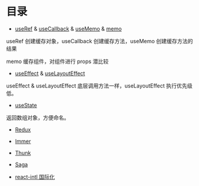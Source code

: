 # 目录

- [useRef](./useRef.md) & [useCallback](./useCallback.md) & [useMemo](./useMemo.md) & [memo](./memo.md)

useRef 创建缓存对象，useCallback 创建缓存方法，useMemo 创建缓存方法的结果

memo 缓存组件，对组件进行 props 潜比较

- [useEffect](./useEffect.md) & [useLayoutEffect](./useLayoutEffect.md)

useEffect & useLayoutEffect 底层调用方法一样，useLayoutEffect 执行优先级低。

- [useState](./useState.md)

返回数组对象，方便命名。

- [Redux](./redux.md)

- [Immer](./immer.md)

- [Thunk](./thunk.md)

- [Saga](./saga.md)

- [react-intl 国际化](https://formatjs.io/docs/getting-started/installation/)

